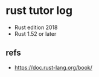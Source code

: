 # rust tutor log

- Rust edition 2018
- Rust 1.52 or later

## refs
- https://doc.rust-lang.org/book/
